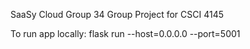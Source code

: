 SaaSy Cloud Group 34
Group Project for CSCI 4145

To run app locally: 
flask run --host=0.0.0.0 --port=5001
